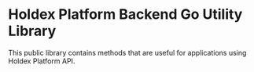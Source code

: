 Holdex Platform Backend Go Utility Library
=======================================

This public library contains methods that are useful for applications using Holdex Platform API.


